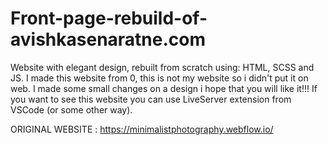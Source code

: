 # Front-page-rebuild-of-avishkasenaratne.com

Website with elegant design, rebuilt from scratch using: HTML, SCSS and JS. I made this website from 0, this is not my website so i didn't put it on web. I made some small changes on a design i hope that you will like it!!! If you want to see this website you can use LiveServer extension from VSCode (or some other way).

ORIGINAL WEBSITE : https://minimalistphotography.webflow.io/
